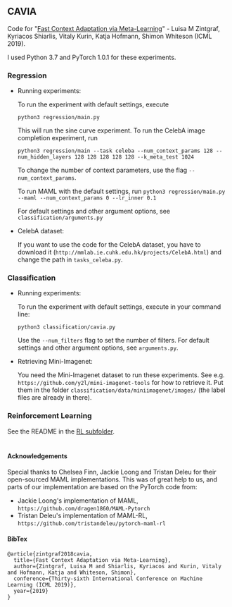 ## CAVIA

Code for "[Fast Context Adaptation via Meta-Learning](https://arxiv.org/abs/1810.03642)" - 
Luisa M Zintgraf, Kyriacos Shiarlis, Vitaly Kurin, Katja Hofmann, Shimon Whiteson
(ICML 2019).

I used Python 3.7 and PyTorch 1.0.1 for these experiments.

### Regression

- Running experiments:
    
    To run the experiment with default settings, execute
    ```
    python3 regression/main.py
    ```
    
    This will run the sine curve experiment. 
    To run the CelebA image completion experiment, run 
    ```
    python3 regression/main --task celeba --num_context_params 128 --num_hidden_layers 128 128 128 128 128 --k_meta_test 1024
    ```
    To change the number of context parameters, use the flag `--num_context_params`.
    
    To run MAML with the default settings, run `python3 regression/main.py --maml --num_context_params 0 --lr_inner 0.1`

    For default settings and other argument options, see `classification/arguments.py`
    
- CelebA dataset:

    If you want to use the code for the CelebA dataset, you have to download it 
    (`http://mmlab.ie.cuhk.edu.hk/projects/CelebA.html`) and change the path in 
    `tasks_celeba.py`.

### Classification

- Running experiments:

    To run the experiment with default settings, execute in your command line:
    ```
    python3 classification/cavia.py
    ```

    Use the `--num_filters` flag to set the number of filters. 
    For default settings and other argument options, see `arguments.py`.

- Retrieving Mini-Imagenet:
   
    You need the Mini-Imagenet dataset to run these experiments. 
    See e.g. `https://github.com/y2l/mini-imagenet-tools` for how to retrieve it.
    Put them in the folder `classification/data/miniimagenet/images/` (the label files are already in there).

### Reinforcement Learning

See the README in the [RL subfolder](github.com/lmzintgraf/cavia/rl).

#

#### Acknowledgements

Special thanks to 
Chelsea Finn, 
Jackie Loong and 
Tristan Deleu for their open-sourced MAML implementations.
This was of great help to us, 
and parts of our implementation are based on the PyTorch code from:
- Jackie Loong's implementation of MAML, `https://github.com/dragen1860/MAML-Pytorch`
- Tristan Deleu's implementation of MAML-RL, `https://github.com/tristandeleu/pytorch-maml-rl`

#### BibTex

```
@article{zintgraf2018cavia,
  title={Fast Context Adaptation via Meta-Learning},
  author={Zintgraf, Luisa M and Shiarlis, Kyriacos and Kurin, Vitaly and Hofmann, Katja and Whiteson, Shimon},
  conference={Thirty-sixth International Conference on Machine Learning (ICML 2019)},
  year={2019}
}
```